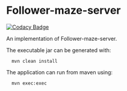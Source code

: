 # Follower-maze-server

[![Codacy Badge](https://api.codacy.com/project/badge/Grade/b3c55c42adaa437f862c78c66c7098c3)](https://www.codacy.com/app/lorchaos/Follower-maze-server?utm_source=github.com&utm_medium=referral&utm_content=lorchaos/Follower-maze-server&utm_campaign=badger)

An implementation of Follower-maze-server.

The executable jar can be generated with:
````  
  mvn clean install
````  
The application can run from maven using:
````
  mvn exec:exec 
````
